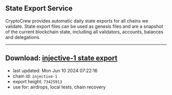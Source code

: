 ## State Export Service
CryptoCrew provides automatic daily state exports for all chains we validate. State export files can be used as genesis files and are a snapshot of the current blockchain state, including all validators, accounts, balances and delegations.

---
**Download: [injective-1 state export](https://dl-eu2.ccvalidators.com/SERVICE/injective/injective-1_export_73425913.json)**
---

- last updated: Mon Jun 10 2024 07:22:16
- chain id: `injective-1`
- export height: `73425913`
- use for: airdrops, local tests, chain recovery
